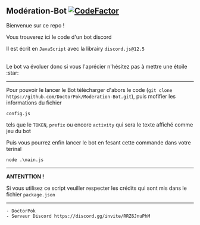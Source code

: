 ## Modération-Bot [![CodeFactor](https://www.codefactor.io/repository/github/doctorpok42/discord-bot/badge)](https://www.codefactor.io/repository/github/doctorpok42/discord-bot)


Bienvenue sur ce repo !

Vous trouverez ici le code d'un bot discord

Il est écrit en `JavaScript` avec la librairy `discord.js@12.5`

<br>
Le bot va évoluer donc si vous l'aprécier n'hésitez pas à mettre une étoile :star:
<hr>

Pour pouvoir le lancer le Bot télécharger d'abors le code (`git clone https://github.com/DoctorPok/Moderation-Bot.git`), puis mofifier les informations du fichier
```
config.js
``` 
tels que le `TOKEN`, `prefix` ou encore `activity` qui sera le texte affiché comme jeu du bot

Puis vous pourrez enfin lancer le bot en fesant cette commande dans votre terinal 
```
node .\main.js
```
<hr>
<strong>ANTENTTION ! </strong>



Si vous utilisez ce script veuiller respecter les crédits qui sont mis dans le fichier `package.json`
<hr>

```Js
- DoctorPok
- Serveur Discord https://discord.gg/invite/RRZ6JnuPhM
```
